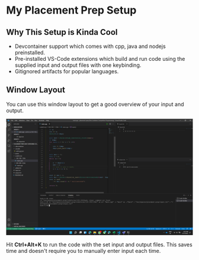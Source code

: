# My Placement Prep Setup

## Why This Setup is Kinda Cool

- Devcontainer support which comes with cpp, java and nodejs preinstalled.
- Pre-installed VS-Code extensions which build and run code using the supplied input and output files with one keybinding.
- Gitignored artifacts for popular languages.

## Window Layout

You can use this window layout to get a good overview of your input and output.

<img src="./assets/window-layout.png"/>

Hit <b>Ctrl+Alt+K</b> to run the code with the set input and output files. This saves time and doesn't require you to manually enter input each time.
